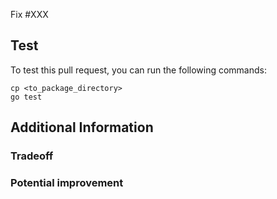 Fix #XXX

<!-- Describe the changes introduced by this pull request -->

## Test

To test this pull request, you can run the following commands:

```shell
cp <to_package_directory>
go test
```

## Additional Information

### Tradeoff

<!-- Please describe, if any, the tradeoffs that you found acceptable in this pull request -->

### Potential improvement

<!-- Please describe, if any, potential improvement that you are envisioning -->
